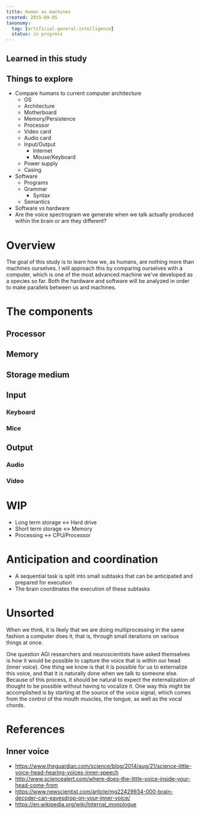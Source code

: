 ```yaml
---
title: Human as machines
created: 2015-09-05
taxonomy:
  tag: [artificial-general-intelligence]
  status: in progress
---
```


## Learned in this study

## Things to explore
* Compare humans to current computer architecture
	* OS
	* Architecture
	* Motherboard
	* Memory/Persistence
	* Processor
	* Video card
	* Audio card
	* Input/Output
		* Internet
		* Mouse/Keyboard
	* Power supply
	* Casing
* Software
	* Programs
	* Grammar
		* Syntax
	* Semantics
* Software vs hardware
* Are the voice spectrogram we generate when we talk actually produced within the brain or are they different?

# Overview

The goal of this study is to learn how we, as humans, are nothing more than machines ourselves. I will approach this by comparing ourselves with a computer, which is one of the most advanced machine we've developed as a species so far. Both the hardware and software will be analyzed in order to make parallels between us and machines.

# The components

## Processor

## Memory

## Storage medium

## Input

### Keyboard

### Mice

## Output

### Audio

### Video

# WIP

* Long term storage <-> Hard drive
* Short term storage <-> Memory
* Processing <-> CPU/Processor

# Anticipation and coordination
* A sequential task is split into small subtasks that can be anticipated and prepared for execution
* The brain coordinates the execution of these subtasks

# Unsorted
When we think, it is likely that we are doing multiprocessing in the same fashion a computer does it, that is, through small iterations on various things at once.

One question AGI researchers and neuroscientists have asked themselves is how it would be possible to capture the voice that is within our head (inner voice). One thing we know is that it is possible for us to externalize this voice, and that it is naturally done when we talk to someone else. Because of this process, it should be natural to expect the externalization of thought to be possible without having to vocalize it. One way this might be accomplished is by starting at the source of the voice signal, which comes from the control of the mouth muscles, the tongue, as well as the vocal chords.

# References
## Inner voice
* https://www.theguardian.com/science/blog/2014/aug/21/science-little-voice-head-hearing-voices-inner-speech
* http://www.sciencealert.com/where-does-the-little-voice-inside-your-head-come-from
* https://www.newscientist.com/article/mg22429934-000-brain-decoder-can-eavesdrop-on-your-inner-voice/
* https://en.wikipedia.org/wiki/Internal_monologue
